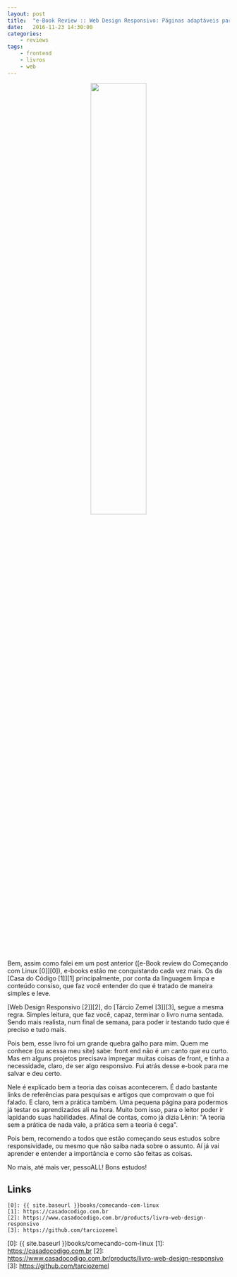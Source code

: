```yaml
---
layout: post
title:  "e-Book Review :: Web Design Responsivo: Páginas adaptáveis para todos os dispositivos - Tárcio Zemel"
date:   2016-11-23 14:30:00
categories:
    - reviews
tags:
    - frontend
    - livros
    - web
---
```


<div style="text-align: center;">
	<img src="{{ site.baseurl }}images/posts/2016/28.png" style="width:50%;" />
</div>
<br />

Bem, assim como falei em um post anterior ([e-Book review do Começando com Linux \[0\]][0]), e-books estão me conquistando cada vez mais. Os da [Casa do Código \[1\]][1] principalmente, por conta da linguagem limpa e conteúdo consiso, que faz você entender do que é tratado de maneira simples e leve.

[Web Design Responsivo \[2\]][2], do [Tárcio Zemel \[3\]][3], segue a mesma regra. Simples leitura, que faz você, capaz, terminar o livro numa sentada. Sendo mais realista, num final de semana, para poder ir testando tudo que é preciso e tudo mais.

Pois bem, esse livro foi um grande quebra galho para mim. Quem me conhece (ou acessa meu site) sabe: front end não é um canto que eu curto. Mas em alguns projetos precisava impregar muitas coisas de front, e tinha a necessidade, claro, de ser algo responsivo. Fui atrás desse e-book para me salvar e deu certo.

Nele é explicado bem a teoria das coisas acontecerem. É dado bastante links de referências para pesquisas e artigos que comprovam o que foi falado. E claro, tem a prática também. Uma pequena página para podermos já testar os aprendizados ali na hora. Muito bom isso, para o leitor poder ir lapidando suas habilidades. Afinal de contas, como já dizia Lênin: "A teoria sem a prática de nada vale, a prática sem a teoria é cega".

Pois bem, recomendo a todos que estão começando seus estudos sobre responsividade, ou mesmo que não saiba nada sobre o assunto. Aí já vai aprender e entender a importância e como são feitas as coisas.

No mais, até mais ver, pessoALL! Bons estudos!

## Links

~~~
[0]: {{ site.baseurl }}books/comecando-com-linux
[1]: https://casadocodigo.com.br
[2]: https://www.casadocodigo.com.br/products/livro-web-design-responsivo
[3]: https://github.com/tarciozemel
~~~

[0]: {{ site.baseurl }}books/comecando-com-linux
[1]: https://casadocodigo.com.br
[2]: https://www.casadocodigo.com.br/products/livro-web-design-responsivo
[3]: https://github.com/tarciozemel
